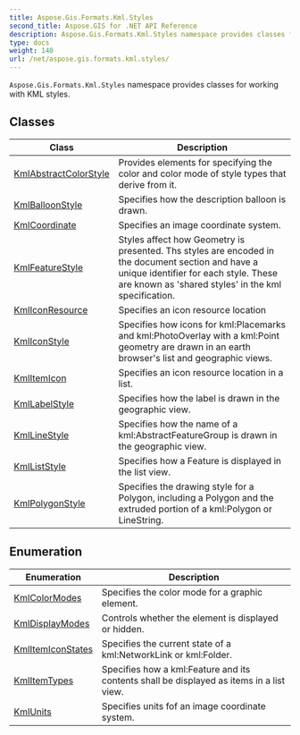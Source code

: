 ```yaml
---
title: Aspose.Gis.Formats.Kml.Styles
second_title: Aspose.GIS for .NET API Reference
description: Aspose.Gis.Formats.Kml.Styles namespace provides classes for working with KML styles
type: docs
weight: 140
url: /net/aspose.gis.formats.kml.styles/
---
```

`Aspose.Gis.Formats.Kml.Styles` namespace provides classes for working with KML styles.

## Classes

| Class | Description |
| --- | --- |
| [KmlAbstractColorStyle](./kmlabstractcolorstyle/) | Provides elements for specifying the color and color mode of style types that derive from it. |
| [KmlBalloonStyle](./kmlballoonstyle/) | Specifies how the description balloon is drawn. |
| [KmlCoordinate](./kmlcoordinate/) | Specifies an image coordinate system. |
| [KmlFeatureStyle](./kmlfeaturestyle/) | Styles affect how Geometry is presented. Ths styles are encoded in the document section and have a unique identifier for each style. These are known as 'shared styles' in the kml specification. |
| [KmlIconResource](./kmliconresource/) | Specifies an icon resource location |
| [KmlIconStyle](./kmliconstyle/) | Specifies how icons for kml:Placemarks and kml:PhotoOverlay with a kml:Point geometry are drawn in an earth browser's list and geographic views. |
| [KmlItemIcon](./kmlitemicon/) | Specifies an icon resource location in a list. |
| [KmlLabelStyle](./kmllabelstyle/) | Specifies how the label is drawn in the geographic view. |
| [KmlLineStyle](./kmllinestyle/) | Specifies how the name of a kml:AbstractFeatureGroup is drawn in the geographic view. |
| [KmlListStyle](./kmlliststyle/) | Specifies how a Feature is displayed in the list view. |
| [KmlPolygonStyle](./kmlpolygonstyle/) | Specifies the drawing style for a Polygon, including a Polygon and the extruded portion of a kml:Polygon or LineString. |
## Enumeration

| Enumeration | Description |
| --- | --- |
| [KmlColorModes](./kmlcolormodes/) | Specifies the color mode for a graphic element. |
| [KmlDisplayModes](./kmldisplaymodes/) | Controls whether the element is displayed or hidden. |
| [KmlItemIconStates](./kmlitemiconstates/) | Specifies the current state of a kml:NetworkLink or kml:Folder. |
| [KmlItemTypes](./kmlitemtypes/) | Specifies how a kml:Feature and its contents shall be displayed as items in a list view. |
| [KmlUnits](./kmlunits/) | Specifies units fof an image coordinate system. |


